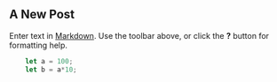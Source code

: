 
## A New Post

Enter text in [Markdown](http://daringfireball.net/projects/markdown/). Use the toolbar above, or click the **?** button for formatting help.

```js
    let a = 100;
    let b = a*10;
```


